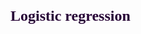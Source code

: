<h1>
   <font size="5" face = "Times New Roma" color='#270336'>
     Logistic regression 
   </font> 
 </h1>
 <br> <br>

   
    
    
